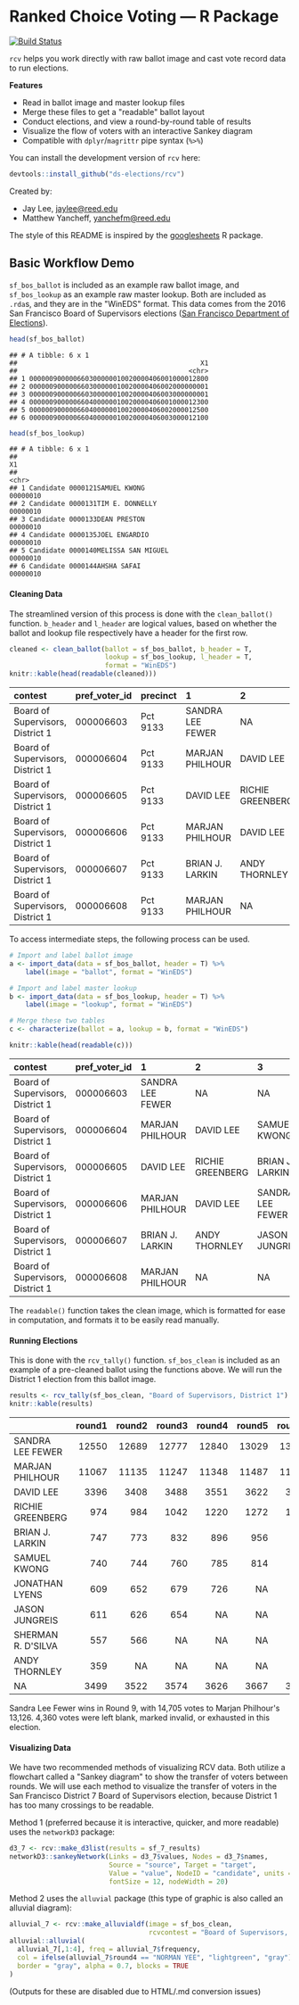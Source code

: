 
Ranked Choice Voting — R Package
================================

[![Build Status](https://travis-ci.org/ds-elections/rcv.svg?branch=master)](https://travis-ci.org/ds-elections/rcv)

`rcv` helps you work directly with raw ballot image and cast vote record data to run elections.

**Features**

-   Read in ballot image and master lookup files
-   Merge these files to get a "readable" ballot layout
-   Conduct elections, and view a round-by-round table of results
-   Visualize the flow of voters with an interactive Sankey diagram
-   Compatible with `dplyr`/`magrittr` pipe syntax (`%>%`)

You can install the development version of `rcv` here:

``` r
devtools::install_github("ds-elections/rcv")
```

Created by:

-   Jay Lee, <jaylee@reed.edu>
-   Matthew Yancheff, <yanchefm@reed.edu>

The style of this README is inspired by the [googlesheets](%22github.com/jennybc/googlesheets%22) R package.

Basic Workflow Demo
-------------------

`sf_bos_ballot` is included as an example raw ballot image, and `sf_bos_lookup` as an example raw master lookup. Both are included as `.rda`s, and they are in the "WinEDS" format. This data comes from the 2016 San Francisco Board of Supervisors elections ([San Francisco Department of Elections](http://www.sfelections.org/results/20161108/#english_detail)).

``` r
head(sf_bos_ballot)
```

    ## # A tibble: 6 x 1
    ##                                              X1
    ##                                           <chr>
    ## 1 000000900000660300000010020000406001000012800
    ## 2 000000900000660300000010020000406002000000001
    ## 3 000000900000660300000010020000406003000000001
    ## 4 000000900000660400000010020000406001000012300
    ## 5 000000900000660400000010020000406002000012500
    ## 6 000000900000660400000010020000406003000012100

``` r
head(sf_bos_lookup)
```

    ## # A tibble: 6 x 1
    ##                                                                            X1
    ##                                                                         <chr>
    ## 1 Candidate 0000121SAMUEL KWONG                                      00000010
    ## 2 Candidate 0000131TIM E. DONNELLY                                   00000010
    ## 3 Candidate 0000133DEAN PRESTON                                      00000010
    ## 4 Candidate 0000135JOEL ENGARDIO                                     00000010
    ## 5 Candidate 0000140MELISSA SAN MIGUEL                                00000010
    ## 6 Candidate 0000144AHSHA SAFAI                                       00000010

#### Cleaning Data

The streamlined version of this process is done with the `clean_ballot()` function. `b_header` and `l_header` are logical values, based on whether the ballot and lookup file respectively have a header for the first row.

``` r
cleaned <- clean_ballot(ballot = sf_bos_ballot, b_header = T, 
                        lookup = sf_bos_lookup, l_header = T, 
                        format = "WinEDS")
knitr::kable(head(readable(cleaned)))
```

| contest                          | pref\_voter\_id | precinct | 1                | 2                | 3                |
|:---------------------------------|:----------------|:---------|:-----------------|:-----------------|:-----------------|
| Board of Supervisors, District 1 | 000006603       | Pct 9133 | SANDRA LEE FEWER | NA               | NA               |
| Board of Supervisors, District 1 | 000006604       | Pct 9133 | MARJAN PHILHOUR  | DAVID LEE        | SAMUEL KWONG     |
| Board of Supervisors, District 1 | 000006605       | Pct 9133 | DAVID LEE        | RICHIE GREENBERG | BRIAN J. LARKIN  |
| Board of Supervisors, District 1 | 000006606       | Pct 9133 | MARJAN PHILHOUR  | DAVID LEE        | SANDRA LEE FEWER |
| Board of Supervisors, District 1 | 000006607       | Pct 9133 | BRIAN J. LARKIN  | ANDY THORNLEY    | JASON JUNGREIS   |
| Board of Supervisors, District 1 | 000006608       | Pct 9133 | MARJAN PHILHOUR  | NA               | NA               |

To access intermediate steps, the following process can be used.

``` r
# Import and label ballot image
a <- import_data(data = sf_bos_ballot, header = T) %>%
    label(image = "ballot", format = "WinEDS")

# Import and label master lookup
b <- import_data(data = sf_bos_lookup, header = T) %>%
    label(image = "lookup", format = "WinEDS")

# Merge these two tables
c <- characterize(ballot = a, lookup = b, format = "WinEDS")

knitr::kable(head(readable(c)))
```

| contest                          | pref\_voter\_id | 1                | 2                | 3                |
|:---------------------------------|:----------------|:-----------------|:-----------------|:-----------------|
| Board of Supervisors, District 1 | 000006603       | SANDRA LEE FEWER | NA               | NA               |
| Board of Supervisors, District 1 | 000006604       | MARJAN PHILHOUR  | DAVID LEE        | SAMUEL KWONG     |
| Board of Supervisors, District 1 | 000006605       | DAVID LEE        | RICHIE GREENBERG | BRIAN J. LARKIN  |
| Board of Supervisors, District 1 | 000006606       | MARJAN PHILHOUR  | DAVID LEE        | SANDRA LEE FEWER |
| Board of Supervisors, District 1 | 000006607       | BRIAN J. LARKIN  | ANDY THORNLEY    | JASON JUNGREIS   |
| Board of Supervisors, District 1 | 000006608       | MARJAN PHILHOUR  | NA               | NA               |

The `readable()` function takes the clean image, which is formatted for ease in computation, and formats it to be easily read manually.

#### Running Elections

This is done with the `rcv_tally()` function. `sf_bos_clean` is included as an example of a pre-cleaned ballot using the functions above. We will run the District 1 election from this ballot image.

``` r
results <- rcv_tally(sf_bos_clean, "Board of Supervisors, District 1")
knitr::kable(results)
```

|                    |  round1|  round2|  round3|  round4|  round5|  round6|  round7|  round8|  round9|
|--------------------|-------:|-------:|-------:|-------:|-------:|-------:|-------:|-------:|-------:|
| SANDRA LEE FEWER   |   12550|   12689|   12777|   12840|   13029|   13093|   13225|   13354|   14705|
| MARJAN PHILHOUR    |   11067|   11135|   11247|   11348|   11487|   11680|   11837|   12086|   13126|
| DAVID LEE          |    3396|    3408|    3488|    3551|    3622|    3857|    3961|    4093|      NA|
| RICHIE GREENBERG   |     974|     984|    1042|    1220|    1272|    1386|    1508|      NA|      NA|
| BRIAN J. LARKIN    |     747|     773|     832|     896|     956|     997|      NA|      NA|      NA|
| SAMUEL KWONG       |     740|     744|     760|     785|     814|      NA|      NA|      NA|      NA|
| JONATHAN LYENS     |     609|     652|     679|     726|      NA|      NA|      NA|      NA|      NA|
| JASON JUNGREIS     |     611|     626|     654|      NA|      NA|      NA|      NA|      NA|      NA|
| SHERMAN R. D'SILVA |     557|     566|      NA|      NA|      NA|      NA|      NA|      NA|      NA|
| ANDY THORNLEY      |     359|      NA|      NA|      NA|      NA|      NA|      NA|      NA|      NA|
| NA                 |    3499|    3522|    3574|    3626|    3667|    3722|    3799|    3923|    4360|

Sandra Lee Fewer wins in Round 9, with 14,705 votes to Marjan Philhour's 13,126. 4,360 votes were left blank, marked invalid, or exhausted in this election.

#### Visualizing Data

We have two recommended methods of visualizing RCV data. Both utilize a flowchart called a "Sankey diagram" to show the transfer of voters between rounds. We will use each method to visualize the transfer of voters in the San Francisco District 7 Board of Supervisors election, because District 1 has too many crossings to be readable.

Method 1 (preferred because it is interactive, quicker, and more readable) uses the `networkD3` package:

``` r
d3_7 <- rcv::make_d3list(results = sf_7_results)
networkD3::sankeyNetwork(Links = d3_7$values, Nodes = d3_7$names,
                         Source = "source", Target = "target",
                         Value = "value", NodeID = "candidate", units = "voters",
                         fontSize = 12, nodeWidth = 20)
```

Method 2 uses the `alluvial` package (this type of graphic is also called an alluvial diagram):

``` r
alluvial_7 <- rcv::make_alluvialdf(image = sf_bos_clean,
                                   rcvcontest = "Board of Supervisors, District 7")
alluvial::alluvial(
  alluvial_7[,1:4], freq = alluvial_7$frequency,
  col = ifelse(alluvial_7$round4 == "NORMAN YEE", "lightgreen", "gray"),
  border = "gray", alpha = 0.7, blocks = TRUE
)
```

(Outputs for these are disabled due to HTML/.md conversion issues)
